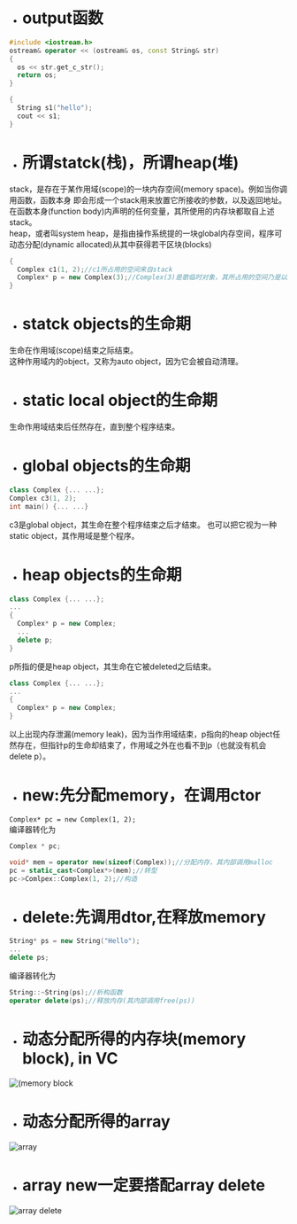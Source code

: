 - # output函数
```c++
#include <iostream.h>
ostream& operator << (ostream& os, const String& str)
{
  os << str.get_c_str();
  return os;
}
```
```c++
{
  String s1("hello");
  cout << s1;
}
```

- # 所谓statck(栈)，所谓heap(堆)
stack，是存在于某作用域(scope)的一块内存空间(memory space)。例如当你调用函数，函数本身
即会形成一个stack用来放置它所接收的参数，以及返回地址。  
在函数本身(function body)内声明的任何变量，其所使用的内存块都取自上述stack。  
heap，或者叫system heap，是指由操作系统提的一块global内存空间，程序可动态分配(dynamic 
allocated)从其中获得若干区块(blocks)
```c++
{
  Complex c1(1, 2);//c1所占用的空间来自stack
  Complex* p = new Complex(3);//Complex(3)是歌临时对象，其所占用的空间乃是以new自heap动态分配而得，并由p指向
}
```

- # statck objects的生命期
生命在作用域(scope)结束之际结束。  
这种作用域内的object，又称为auto object，因为它会被自动清理。

- # static local object的生命期
生命作用域结束后任然存在，直到整个程序结束。  

- # global objects的生命期
```c++
class Complex {... ...};
Complex c3(1, 2);
int main() {... ...}
```
c3是global object，其生命在整个程序结束之后才结束。
也可以把它视为一种static object，其作用域是整个程序。

- # heap objects的生命期
```c++
class Complex {... ...};
...
{
  Complex* p = new Complex;
  ...
  delete p;
}
```
p所指的便是heap object，其生命在它被deleted之后结束。

```c++
class Complex {... ...};
...
{
  Complex* p = new Complex;
}
```
以上出现内存泄漏(memory leak)，因为当作用域结束，p指向的heap object任然存在，但指针p的生命却结束了，作用域之外在也看不到p（也就没有机会delete p）。


- # new:先分配memory，在调用ctor
`Complex* pc = new Complex(1, 2);`  
编译器转化为
```c++
Complex * pc;

void* mem = operator new(sizeof(Complex));//分配内存，其内部调用malloc
pc = static_cast<Complex*>(mem);//转型
pc->Comlpex::Complex(1, 2);//构造
```

- # delete:先调用dtor,在释放memory
```c++
String* ps = new String("Hello");
...
delete ps;
```
编译器转化为
```c++
String::~String(ps);//析构函数
operator delete(ps);//释放内存(其内部调用free(ps))
```

- # 动态分配所得的内存块(memory block), in VC
![(memory block](https://github.com/havenow/my-C-plus-plus/blob/master/C%2B%2B%E9%9D%A2%E5%90%91%E5%AF%B9%E8%B1%A1%E5%BC%80%E5%8F%91/images/memory%20block%20in%20vc.png)

- # 动态分配所得的array
![array](https://github.com/havenow/my-C-plus-plus/blob/master/C%2B%2B%E9%9D%A2%E5%90%91%E5%AF%B9%E8%B1%A1%E5%BC%80%E5%8F%91/images/array.png)

- # array new一定要搭配array delete
![array delete](https://github.com/havenow/my-C-plus-plus/blob/master/C%2B%2B%E9%9D%A2%E5%90%91%E5%AF%B9%E8%B1%A1%E5%BC%80%E5%8F%91/images/array%20delete.png)




